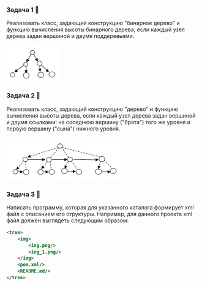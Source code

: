 ### Задача 1 🌲 

Реализовать класс, задающий конструкцию "бинарное дерево" 
и функцию вычисления высоты бинарного дерева,
если каждый узел дерева задан вершиной и двумя поддеревьями.


![img.png](img/img.png)


### Задача 2 🌳

Реализовать класс, задающий конструкцию "дерево" и 
функцию вычисления высоты дерева, если каждый узел дерева задан
вершиной и двумя ссылками: на соседнюю вершину ("брата") того же
уровня и первую вершину ("сына") нижнего уровня.

![img_1.png](img/img_1.png)


### Задача 3 🌴

Написать программу, которая для указанного каталога формирует xml 
файл с описанием его структуры. Например, для данного проекта xml файл должен
выглядеть следующим образом:

```xml
<tree>
    <img>
        <ing.png/>
        <ing_1.png/>
    </img>
    <pom.xml/>
    <README.md/>
</tree>
```